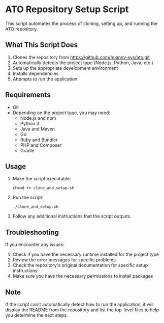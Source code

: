 # ATO Repository Setup Script

This script automates the process of cloning, setting up, and running the ATO repository.

## What This Script Does

1. Clones the repository from https://github.com/huannv-sys/ato.git
2. Automatically detects the project type (Node.js, Python, Java, etc.)
3. Sets up the appropriate development environment
4. Installs dependencies
5. Attempts to run the application

## Requirements

- Git
- Depending on the project type, you may need:
  - Node.js and npm
  - Python 3
  - Java and Maven
  - Go
  - Ruby and Bundler
  - PHP and Composer
  - Gradle

## Usage

1. Make the script executable:
   ```
   chmod +x clone_and_setup.sh
   ```

2. Run the script:
   ```
   ./clone_and_setup.sh
   ```

3. Follow any additional instructions that the script outputs.

## Troubleshooting

If you encounter any issues:

1. Check if you have the necessary runtime installed for the project type
2. Review the error messages for specific problems
3. Check the repository's original documentation for specific setup instructions
4. Make sure you have the necessary permissions to install packages

## Note

If the script can't automatically detect how to run the application, it will display the README from the repository and list the top-level files to help you determine the next steps.
